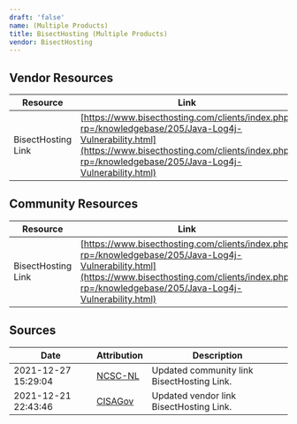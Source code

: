 ```yaml
---
draft: 'false'
name: (Multiple Products)
title: BisectHosting (Multiple Products)
vendor: BisectHosting
---
```


## Vendor Resources
| Resource | Link |
| --- | --- |
| BisectHosting Link | [https://www.bisecthosting.com/clients/index.php?rp=/knowledgebase/205/Java-Log4j-Vulnerability.html](https://www.bisecthosting.com/clients/index.php?rp=/knowledgebase/205/Java-Log4j-Vulnerability.html) |

## Community Resources
| Resource | Link |
| --- | --- |
| BisectHosting Link | [https://www.bisecthosting.com/clients/index.php?rp=/knowledgebase/205/Java-Log4j-Vulnerability.html](https://www.bisecthosting.com/clients/index.php?rp=/knowledgebase/205/Java-Log4j-Vulnerability.html) |


## Sources
| Date | Attribution | Description |
| --- | --- | --- |
| 2021-12-27 15:29:04 | [NCSC-NL](https://github.com/NCSC-NL/log4shell/blob/main/software/README.md) | Updated community link BisectHosting Link.  |
| 2021-12-21 22:43:46 | [CISAGov](https://raw.githubusercontent.com/cisagov/log4j-affected-db/develop/README.md) | Updated vendor link BisectHosting Link.  |
